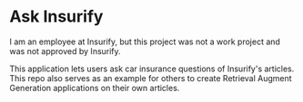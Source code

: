 # Ask Insurify

I am an employee at Insurify, but this project was not a work project and was not approved by Insurify. 

This application lets users ask car insurance questions of Insurify's articles. This repo also serves as an example for others to create Retrieval Augment Generation applications on their own articles.

